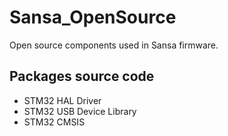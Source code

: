 # Sansa_OpenSource
Open source components used in Sansa firmware.

## Packages source code
- STM32 HAL Driver
- STM32 USB Device Library
- STM32 CMSIS
